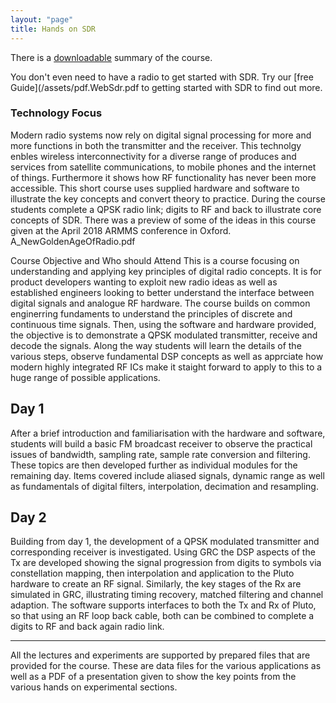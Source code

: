 ```yaml
---
layout: "page"
title: Hands on SDR
---
```

There is a [downloadable](/assets/pdf/TwoDaySDR_U19_Outline.pdf) summary of the course.


You don't even need to have a radio to get started with SDR. Try our 
[free Guide](/assets/pdf.WebSdr.pdf to getting started with SDR to find out more.

### Technology Focus
Modern radio systems now rely on digital signal processing for more and more functions in both 
the transmitter and the receiver. This technolgy enbles wireless interconnectivity for a diverse 
range of produces and services from satellite communications, to mobile phones and the internet of 
things. Furthermore it shows how RF functionality has never been more accessible. This short course 
uses supplied hardware and software to illustrate the key concepts and convert theory to practice. 
During the course students complete a QPSK radio link; digits to RF and back to illustrate core 
concepts of SDR. There was a preview of some of the ideas in this course given at the April 2018 
ARMMS conference in Oxford.  A_NewGoldenAgeOfRadio.pdf

Course Objective and Who should Attend
This is a course focusing on understanding and applying key principles of digital radio concepts. 
It is for product developers wanting to exploit new radio ideas as well as established engineers 
looking to better understand the interface between digital signals and analogue RF hardware. The 
course builds on common enginerring fundaments to understand the principles of discrete and 
continuous time signals. Then, using the software and hardware provided, the objective is to 
demonstrate a QPSK modulated transmitter, receive and decode the signals. Along the way students 
will learn the details of the various steps, observe fundamental DSP concepts as well as apprciate 
how modern highly integrated RF ICs make it staight forward to apply to this to a huge range of 
possible applications.

## Day 1
After a brief introduction and familiarisation with the hardware and software, students will build 
a basic FM broadcast receiver to observe the practical issues of bandwidth, sampling rate, sample 
rate conversion and filtering. These topics are then developed further as individual modules for 
the remaining day. Items covered include aliased signals, dynamic range as well as fundamentals 
of digital filters, interpolation, decimation and resampling.

## Day 2
Building from day 1, the development of a QPSK modulated transmitter and corresponding receiver 
is investigated. Using GRC the DSP aspects of the Tx are developed showing the signal progression 
from digits to symbols via constellation mapping, then interpolation and application to the Pluto 
hardware to create an RF signal. Similarly, the key stages of the Rx are simulated in GRC, 
illustrating timing recovery, matched filtering and channel adaption. The software supports 
interfaces to both the Tx and Rx of Pluto, so that using an RF loop back cable, both can be 
combined to complete a digits to RF and back again radio link.

----

All the lectures and experiments are supported by prepared files that are provided for the course. 
These are data files for the various applications as well as a PDF of a presentation given to show 
the key points from the various hands on experimental sections.